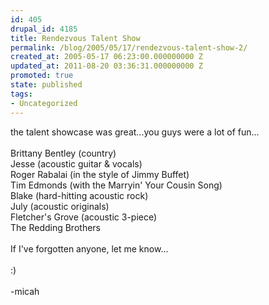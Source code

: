 ```yaml
---
id: 405
drupal_id: 4185
title: Rendezvous Talent Show
permalink: /blog/2005/05/17/rendezvous-talent-show-2/
created_at: 2005-05-17 06:23:00.000000000 Z
updated_at: 2011-08-20 03:36:31.000000000 Z
promoted: true
state: published
tags:
- Uncategorized
---
```

the talent showcase was great...you guys were a lot of fun...<br /><br />Brittany Bentley (country)<br />Jesse (acoustic guitar &amp; vocals)<br />Roger Rabalai (in the style of Jimmy Buffet)<br />Tim Edmonds (with the Marryin' Your Cousin Song)<br />Blake (hard-hitting acoustic rock)<br />July (acoustic originals)<br />Fletcher's Grove (acoustic 3-piece)<br />The Redding Brothers<br /><br />If I've forgotten anyone, let me know...<br /><br />:)<br /><br />-micah
